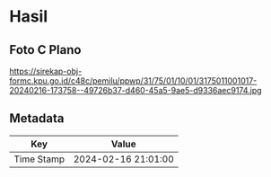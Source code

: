 # Hasil

## Foto C Plano

https://sirekap-obj-formc.kpu.go.id/c48c/pemilu/ppwp/31/75/01/10/01/3175011001017-20240216-173758--49726b37-d460-45a5-9ae5-d9336aec9174.jpg


## Metadata

| Key        | Value               |
| ---------- | ------------------- |
| Time Stamp | 2024-02-16 21:01:00 |



